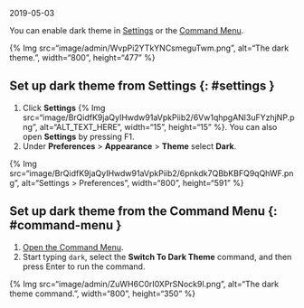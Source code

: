 2019-05-03

You can enable dark theme in [Settings](#settings) or the [Command Menu](#command-menu).

{% Img src=“image/admin/WvpPi2YTkYNCsmeguTwm.png”, alt=“The dark theme.”, width=“800”, height=“477” %}

Set up dark theme from Settings {: \#settings }
-----------------------------------------------

1.  Click **Settings** {% Img src=“image/BrQidfK9jaQyIHwdw91aVpkPiib2/6Vw1qhpgANl3uFYzhjNP.png”, alt=“ALT\_TEXT\_HERE”, width=“15”, height=“15” %}. You can also open **Settings** by pressing F1.
2.  Under **Preferences** &gt; **Appearance** &gt; **Theme** select **Dark**.

{% Img src=“image/BrQidfK9jaQyIHwdw91aVpkPiib2/6pnkdk7QBbKBFQ9qQhWF.png”, alt=“Settings &gt; Preferences”, width=“800”, height=“591” %}

Set up dark theme from the Command Menu {: \#command-menu }
-----------------------------------------------------------

1.  [Open the Command Menu](/docs/devtools/command-menu).
2.  Start typing `dark`, select the **Switch To Dark Theme** command, and then press Enter to run the command.

{% Img src=“image/admin/ZuWH6C0rI0XPrSNock9l.png”, alt=“The dark theme command.”, width=“800”, height=“350” %}
